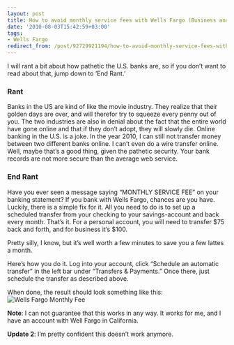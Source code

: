 ```yaml
---
layout: post
title: How to avoid monthly service fees with Wells Fargo (Business and Personal)
date: '2010-08-03T15:42:59+03:00'
tags:
- Wells Fargo
redirect_from: /post/92729921194/how-to-avoid-monthly-service-fees-with-wells-fargo-busin
---
```

I will rant a bit about how pathetic the U.S. banks are, so if you don’t want to read about that, jump down to ‘End Rant.’

### Rant

Banks in the US are kind of like the movie industry. They realize that their golden days are over, and will therefor try to squeeze every penny out of you. The two industries are also in denial about the fact that the entire world have gone online and that if they don’t adopt, they will slowly die. Online banking in the U.S. is a joke. In the year 2010, I can still not transfer money between two different banks online. I can’t even do a wire transfer online. Well, maybe that’s a good thing, given the pathetic security. Your bank records are not more secure than the average web service.  

### End Rant

Have you ever seen a message saying “MONTHLY SERVICE FEE” on your banking statement? If you bank with Wells Fargo, chances are you have. Luckily, there is a simple fix for it. All you need to do is to set up a scheduled transfer from your checking to your savings-account and back every month. That’s it. For a personal account, you will need to transfer $75 back and forth, and for business it’s $100.

Pretty silly, I know, but it’s well worth a few minutes to save you a few lattes a month.

Here’s how you do it. Log into your account, click “Schedule an automatic transfer” in the left bar under “Transfers & Payments.” Once there, just schedule the transfer as described above.

When done, the result should look something like this:  
![Wells Fargo Monthly Fee](http://viktorpetersson.com/wp-content/uploads/2010/08/wellsfargo-600x201.png "Wells Fargo Monthly Fee")

**Note**: I can not guarantee that this works in any way. It works for me, and I have an account with Well Fargo in California.

**Update 2**: I’m pretty confident this doesn’t work anymore.
